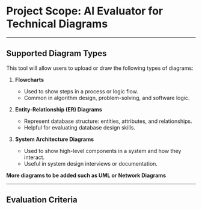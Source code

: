 # Project Scope: AI Evaluator for Technical Diagrams

---

## Supported Diagram Types

This tool will allow users to upload or draw the following types of diagrams:

1. **Flowcharts**
   - Used to show steps in a process or logic flow.
   - Common in algorithm design, problem-solving, and software logic.
   
2. **Entity-Relationship (ER) Diagrams**
   - Represent database structure: entities, attributes, and relationships.
   - Helpful for evaluating database design skills.

3. **System Architecture Diagrams**
   - Used to show high-level components in a system and how they interact.
   - Useful in system design interviews or documentation.

**More diagrams to be added such as UML or Network Diagrams**

---

## Evaluation Criteria
